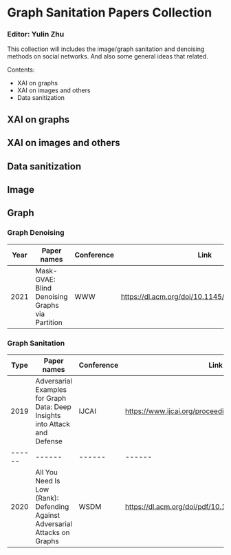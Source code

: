 # Graph Sanitation Papers Collection
### Editor: Yulin Zhu
This collection will includes the image/graph sanitation and denoising methods on social networks. And also some general ideas that related.  

Contents:
- XAI on graphs
- XAI on images and others
- Data sanitization 

## XAI on graphs
## XAI on images and others
## Data sanitization

## Image
## Graph
### Graph Denoising

| Year | Paper names | Conference | Link | Issue |
| ------ | ------ | ------ | ------ | ------ | 
| 2021 | Mask-GVAE: Blind Denoising Graphs via Partition | WWW | https://dl.acm.org/doi/10.1145/3442381.3449899 | mincut loss + masked gvae |

### Graph Sanitation

| Type | Paper names | Conference |Link | Issue |
| ------ | ------ | ------| ------| ------|
| 2019 |Adversarial Examples for Graph Data: Deep Insights into Attack and Defense | IJCAI | https://www.ijcai.org/proceedings/2019/0669.pdf | GCN-Jaccard |
| ------ | ------ | ------| ------| ------|
| 2020 |All You Need Is Low (Rank): Defending Against Adversarial Attacks on Graphs | WSDM | https://dl.acm.org/doi/pdf/10.1145/3336191.3371789 | GCN-SVD |
